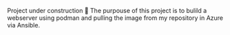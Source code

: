 Project under construction :construction_worker:
The purpouse of this project is to bulild a webserver using podman and pulling the image from my repository in Azure via Ansible.
